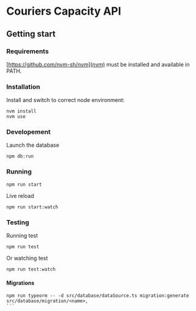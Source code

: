 # Couriers Capacity API

## Getting start

### Requirements

[https://github.com/nvm-sh/nvm](nvm) must be installed and available in PATH.

### Installation

Install and switch to correct node environment:

```
nvm install
nvm use
```

### Developement

Launch the database

```
npm db:run
```

### Running

```
npm run start
```

Live reload

```
npm run start:watch
```

### Testing

Running test

```
npm run test
```

Or watching test

```
npm run test:watch
```

#### Migrations

````
npm run typeorm -- -d src/database/dataSource.ts migration:generate src/database/migration/<name>,
```
````
